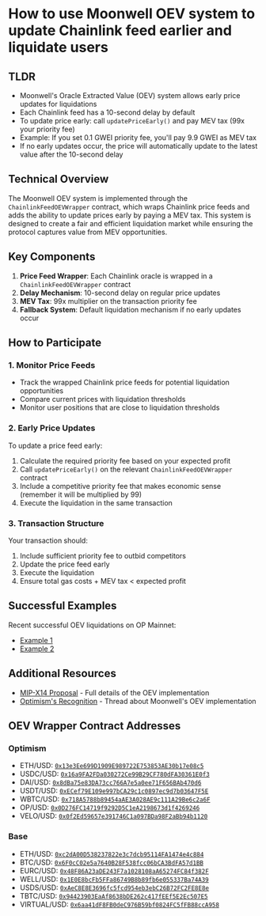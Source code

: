 # How to use Moonwell OEV system to update Chainlink feed earlier and liquidate users

## TLDR

- Moonwell's Oracle Extracted Value (OEV) system allows early price updates for
  liquidations
- Each Chainlink feed has a 10-second delay by default
- To update price early: call `updatePriceEarly()` and pay MEV tax (99x your
  priority fee)
- Example: If you set 0.1 GWEI priority fee, you'll pay 9.9 GWEI as MEV tax
- If no early updates occur, the price will automatically update to the latest
  value after the 10-second delay

## Technical Overview

The Moonwell OEV system is implemented through the `ChainlinkFeedOEVWrapper`
contract, which wraps Chainlink price feeds and adds the ability to update
prices early by paying a MEV tax. This system is designed to create a fair and
efficient liquidation market while ensuring the protocol captures value from MEV
opportunities.

## Key Components

1. **Price Feed Wrapper**: Each Chainlink oracle is wrapped in a
   `ChainlinkFeedOEVWrapper` contract
2. **Delay Mechanism**: 10-second delay on regular price updates
3. **MEV Tax**: 99x multiplier on the transaction priority fee
4. **Fallback System**: Default liquidation mechanism if no early updates occur

## How to Participate

### 1. Monitor Price Feeds

- Track the wrapped Chainlink price feeds for potential liquidation
  opportunities
- Compare current prices with liquidation thresholds
- Monitor user positions that are close to liquidation thresholds

### 2. Early Price Updates

To update a price feed early:

1. Calculate the required priority fee based on your expected profit
2. Call `updatePriceEarly()` on the relevant `ChainlinkFeedOEVWrapper` contract
3. Include a competitive priority fee that makes economic sense (remember it
   will be multiplied by 99)
4. Execute the liquidation in the same transaction

### 3. Transaction Structure

Your transaction should:

1. Include sufficient priority fee to outbid competitors
2. Update the price feed early
3. Execute the liquidation
4. Ensure total gas costs + MEV tax < expected profit

## Successful Examples

Recent successful OEV liquidations on OP Mainnet:

- [Example 1](https://optimistic.etherscan.io/tx/0x1e41a6e70674c421dc27a96cc29f6b201b589eeb9e8ce374d21df8f105448051)
- [Example 2](https://optimistic.etherscan.io/tx/0x44aea3f66f5a938645616ee7159b18ee1c081d965caafcbf3331a2af123206c0)

## Additional Resources

- [MIP-X14 Proposal](https://moonwell.fi/governance) - Full details of the OEV
  implementation
- [Optimism's Recognition](https://x.com/Optimism/status/1886505186853839014) -
  Thread about Moonwell's OEV implementation

## OEV Wrapper Contract Addresses

### Optimism

- ETH/USD:
  [`0x13e3Ee699D1909E989722E753853AE30b17e08c5`](https://optimistic.etherscan.io/address/0x13e3Ee699D1909E989722E753853AE30b17e08c5)
- USDC/USD:
  [`0x16a9FA2FDa030272Ce99B29CF780dFA30361E0f3`](https://optimistic.etherscan.io/address/0x16a9FA2FDa030272Ce99B29CF780dFA30361E0f3)
- DAI/USD:
  [`0x8dBa75e83DA73cc766A7e5a0ee71F656BAb470d6`](https://optimistic.etherscan.io/address/0x8dBa75e83DA73cc766A7e5a0ee71F656BAb470d6)
- USDT/USD:
  [`0xECef79E109e997bCA29c1c0897ec9d7b03647F5E`](https://optimistic.etherscan.io/address/0xECef79E109e997bCA29c1c0897ec9d7b03647F5E)
- WBTC/USD:
  [`0x718A5788b89454aAE3A028AE9c111A29Be6c2a6F`](https://optimistic.etherscan.io/address/0x718A5788b89454aAE3A028AE9c111A29Be6c2a6F)
- OP/USD:
  [`0x0D276FC14719f9292D5C1eA2198673d1f4269246`](https://optimistic.etherscan.io/address/0x0D276FC14719f9292D5C1eA2198673d1f4269246)
- VELO/USD:
  [`0x0f2Ed59657e391746C1a097BDa98F2aBb94b1120`](https://optimistic.etherscan.io/address/0x0f2Ed59657e391746C1a097BDa98F2aBb94b1120)

### Base

- ETH/USD:
  [`0xc2dA00D538237822e3c7dcb95114FA1474e4c884`](https://basescan.org/address/0xc2dA00D538237822e3c7dcb95114FA1474e4c884)
- BTC/USD:
  [`0x6F0cC02e5a7640B28F538fcc06bCA3BdFA57d1BB`](https://basescan.org/address/0x6F0cC02e5a7640B28F538fcc06bCA3BdFA57d1BB)
- EURC/USD:
  [`0x48F86A23aDE243F7a1028108aA65274FC84f382F`](https://basescan.org/address/0x48F86A23aDE243F7a1028108aA65274FC84f382F)
- WELL/USD:
  [`0x1E0E8bcFb5FFa86749B8b89fb6e055337Ba74A39`](https://basescan.org/address/0x1E0E8bcFb5FFa86749B8b89fb6e055337Ba74A39)
- USDS/USD:
  [`0xAeC8E8E3696fc5fcd954eb3ebC26B72FC2FE8E8e`](https://basescan.org/address/0xAeC8E8E3696fc5fcd954eb3ebC26B72FC2FE8E8e)
- TBTC/USD:
  [`0x94423903EaAf8638bDE262c417fEEf5E2Ec507E5`](https://basescan.org/address/0x94423903EaAf8638bDE262c417fEEf5E2Ec507E5)
- VIRTUAL/USD:
  [`0x6aa41dF8FB0deC976B59bf0824FC5fFB88ccA958`](https://basescan.org/address/0x6aa41dF8FB0deC976B59bf0824FC5fFB88ccA958)
